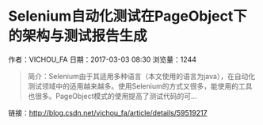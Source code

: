 # Selenium自动化测试在PageObject下的架构与测试报告生成
作者：VICHOU_FA
日期：2017-03-03 08:30
浏览量：1244
> 简介：Selenium由于其适用多种语言（本文使用的语言为java），在自动化测试领域中的适用越来越多。使用Selenium的方式又很多，能使用的工具也很多。PageObject模式的使用提高了测试代码的可...

 链接：http://blog.csdn.net/vichou_fa/article/details/59519217

